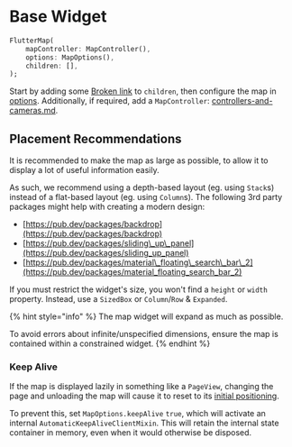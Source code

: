 # Base Widget

```dart
FlutterMap(
    mapController: MapController(),
    options: MapOptions(),
    children: [],
);
```

Start by adding some [Broken link](broken-reference "mention") to `children`, then configure the map in [options](options/ "mention"). Additionally, if required, add a `MapController`: [controllers-and-cameras.md](programmatic-interaction/controllers-and-cameras.md "mention").

## Placement Recommendations

It is recommended to make the map as large as possible, to allow it to display a lot of useful information easily.

As such, we recommend using a depth-based layout (eg. using `Stack`s) instead of a flat-based layout (eg. using `Column`s). The following 3rd party packages might help with creating a modern design:

* [https://pub.dev/packages/backdrop](https://pub.dev/packages/backdrop)
* [https://pub.dev/packages/sliding\_up\_panel](https://pub.dev/packages/sliding_up_panel)
* [https://pub.dev/packages/material\_floating\_search\_bar\_2](https://pub.dev/packages/material_floating_search_bar_2)

If you must restrict the widget's size, you won't find a `height` or `width` property. Instead, use a `SizedBox` or `Column`/`Row` & `Expanded`.

{% hint style="info" %}
The map widget will expand as much as possible.

To avoid errors about infinite/unspecified dimensions, ensure the map is contained within a constrained widget.
{% endhint %}

### Keep Alive

If the map is displayed lazily in something like a `PageView`, changing the page and unloading the map will cause it to reset to its [initial positioning](options/#initial-positioning).

To prevent this, set `MapOptions.keepAlive` `true`, which will activate an internal `AutomaticKeepAliveClientMixin`. This will retain the internal state container in memory, even when it would otherwise be disposed.
